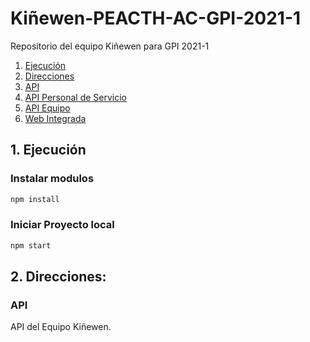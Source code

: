 # Kiñewen-PEACTH-AC-GPI-2021-1
Repositorio del equipo Kiñewen para GPI 2021-1

1. [Ejecución](#ejecutar)
2. [Direcciones](#direcciones)
  1. [API](#direcciones/api)
  2. [API Personal de Servicio](#direcciones/api/pservice)
  3. [API Equipo](#direcciones/api/team)
  4. [Web Integrada](#direcciones/web)

<a name="ejecutar"></a>
## 1. Ejecución
### Instalar modulos
```sh
npm install
```

### Iniciar Proyecto local
```sh
npm start
```

<a name="direcciones"></a>
## 2. Direcciones:
<a name="direcciones/api"></a>
### API
API del Equipo Kiñewen.
